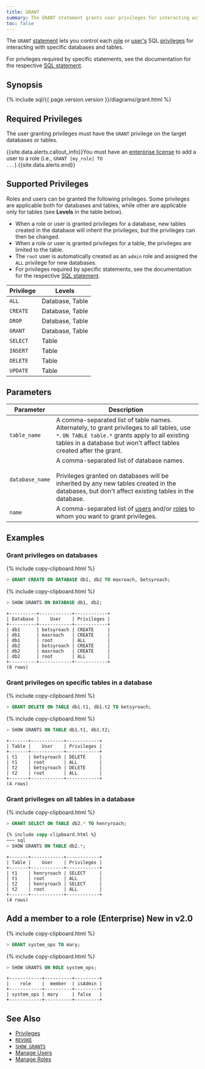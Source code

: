 ```yaml
---
title: GRANT
summary: The GRANT statement grants user privileges for interacting with specific databases and tables.
toc: false
---
```


The `GRANT` [statement](sql-statements.html) lets you control each [role](roles.html) or [user's](create-and-manage-users.html) SQL [privileges](privileges.html) for interacting with specific databases and tables.

For privileges required by specific statements, see the documentation for the respective [SQL statement](sql-statements.html).

<div id="toc"></div>

## Synopsis

<section>{% include sql/{{ page.version.version }}/diagrams/grant.html %}</section>

## Required Privileges

The user granting privileges must have the `GRANT` privilege on the target databases or tables.

{{site.data.alerts.callout_info}}You must have an <a href="enterprise-licensing.html">enterprise license</a> to add a user to a role (i.e., <code>GRANT [my_role] TO ...</code>).{{site.data.alerts.end}}

## Supported Privileges

Roles and users can be granted the following privileges. Some privileges are applicable both for databases and tables, while other are applicable only for tables (see **Levels** in the table below).

- When a role or user is granted privileges for a database, new tables created in the database will inherit the privileges, but the privileges can then be changed.
- When a role or user is granted privileges for a table, the privileges are limited to the table.
- The `root` user is automatically created as an `admin` role and assigned the `ALL` privilege for new databases.
- For privileges required by specific statements, see the documentation for the respective [SQL statement](sql-statements.html).

Privilege | Levels
----------|------------
`ALL` | Database, Table
`CREATE` | Database, Table
`DROP` | Database, Table
`GRANT` | Database, Table
`SELECT` | Table
`INSERT` | Table
`DELETE` | Table
`UPDATE` | Table

## Parameters

Parameter | Description
----------|------------
`table_name` | A comma-separated list of table names. Alternately, to grant privileges to all tables, use `*`. `ON TABLE table.*` grants apply to all existing tables in a database but won't affect tables created after the grant.
`database_name` | A comma-separated list of database names.<br><br>Privileges granted on databases will be inherited by any new tables created in the databases, but don't affect existing tables in the database.
`name` | A comma-separated list of [users](create-and-manage-users.html) and/or [roles](roles.html) to whom you want to grant privileges.

## Examples

### Grant privileges on databases

{% include copy-clipboard.html %}
~~~ sql
> GRANT CREATE ON DATABASE db1, db2 TO maxroach, betsyroach;
~~~

{% include copy-clipboard.html %}
~~~ sql
> SHOW GRANTS ON DATABASE db1, db2;
~~~

~~~ shell
+----------+------------+------------+
| Database |    User    | Privileges |
+----------+------------+------------+
| db1      | betsyroach | CREATE     |
| db1      | maxroach   | CREATE     |
| db1      | root       | ALL        |
| db2      | betsyroach | CREATE     |
| db2      | maxroach   | CREATE     |
| db2      | root       | ALL        |
+----------+------------+------------+
(6 rows)
~~~

### Grant privileges on specific tables in a database

{% include copy-clipboard.html %}
~~~ sql
> GRANT DELETE ON TABLE db1.t1, db1.t2 TO betsyroach;
~~~

{% include copy-clipboard.html %}
~~~ sql
> SHOW GRANTS ON TABLE db1.t1, db1.t2;
~~~

~~~ shell
+-------+------------+------------+
| Table |    User    | Privileges |
+-------+------------+------------+
| t1    | betsyroach | DELETE     |
| t1    | root       | ALL        |
| t2    | betsyroach | DELETE     |
| t2    | root       | ALL        |
+-------+------------+------------+
(4 rows)
~~~

### Grant privileges on all tables in a database

{% include copy-clipboard.html %}
~~~ sql
> GRANT SELECT ON TABLE db2.* TO henryroach;

{% include copy-clipboard.html %}
~~~ sql
> SHOW GRANTS ON TABLE db2.*;
~~~

~~~ shell
+-------+------------+------------+
| Table |    User    | Privileges |
+-------+------------+------------+
| t1    | henryroach | SELECT     |
| t1    | root       | ALL        |
| t2    | henryroach | SELECT     |
| t2    | root       | ALL        |
+-------+------------+------------+
(4 rows)
~~~

## Add a member to a role (Enterprise) <span class="version-tag">New in v2.0</span>

{% include copy-clipboard.html %}
~~~ sql
> GRANT system_ops TO mary;
~~~

{% include copy-clipboard.html %}
~~~ sql
> SHOW GRANTS ON ROLE system_ops;
~~~
~~~
+------------+----------+---------+
|    role    |  member  | isAdmin |
+------------+----------+---------+
| system_ops | mary     | false   |
+------------+----------+---------+
~~~

## See Also

- [Privileges](privileges.html)
- [`REVOKE`](revoke.html)
- [`SHOW GRANTS`](show-grants.html)
- [Manage Users](create-and-manage-users.html)
- [Manage Roles](roles.html)
